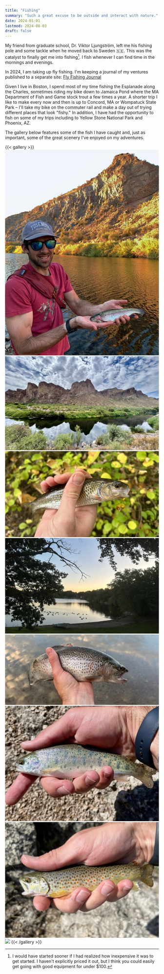 ```yaml
---
title: "Fishing"
summary: "Such a great excuse to be outside and interact with nature."
date: 2024-01-01
lastmod: 2024-08-03
draft: false
---
```


My friend from graduate school, Dr. Viktor Ljungström, left me his fishing pole and some tackle when he moved back to Sweden 🇸🇪.
This was the catalyst to finally get me into fishing[^1].
I fish whenever I can find time in the mornings and evenings.

[^1]: I would have started sooner if I had realized how inexpensive it was to get started. I haven't explicitly priced it out, but I think you could easily get going with good equipment for under $100.

In 2024, I am taking up fly fishing.
I'm keeping a journal of my ventures published to a separate site: [Fly Fishing Journal](https://jhrcook.github.io/fly-fishing-journal/)

Given I live in Boston, I spend most of my time fishing the Esplanade along the Charles, sometimes riding my bike down to Jamaica Pond where the MA Department of Fish and Game stock trout a few times a year.
A shorter trip I like to make every now and then is up to Concord, MA or Wompatuck State Park – I'll take my bike on the commuter rail and make a day out of trying different places that look "fishy."
In addition, I have had the opportunity to fish on some of my trips including to Yellow Stone National Park and Phoenix, AZ.

The gallery below features some of the fish I have caught and, just as important, some of the great scenery I've enjoyed on my adventures.

{{< gallery >}}
    <img src="assets/IMG_6400.jpeg" class="grid-w50" />
    <img src="assets/IMG_6418.jpeg" class="grid-w50" />
    <img src="assets/IMG_7193.jpeg" class="grid-w50" />
    <img src="assets/IMG_7173.jpeg" class="grid-w50" />
    <img src="assets/IMG_7269.jpeg" class="grid-w50" />
    <img src="assets/IMG_6966.jpeg" class="grid-w50" />
    <img src="assets/IMG_6983.jpeg" class="grid-w50" />
    <img src="assets/IMG_6958.jpeg" class="grid-w100" />
{{< /gallery >}}
